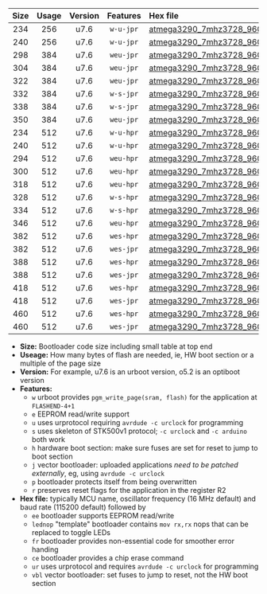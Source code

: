 |Size|Usage|Version|Features|Hex file|
|:-:|:-:|:-:|:-:|:--|
|234|256|u7.6|`w-u-jpr`|[atmega3290_7mhz3728_9600bps_ur_vbl.hex](https://raw.githubusercontent.com/stefanrueger/urboot/main/bootloaders/atmega3290/fcpu_7mhz3728/9600_bps/atmega3290_7mhz3728_9600bps_ur_vbl.hex)|
|240|256|u7.6|`w-u-jpr`|[atmega3290_7mhz3728_9600bps_lednop_ur_vbl.hex](https://raw.githubusercontent.com/stefanrueger/urboot/main/bootloaders/atmega3290/fcpu_7mhz3728/9600_bps/atmega3290_7mhz3728_9600bps_lednop_ur_vbl.hex)|
|298|384|u7.6|`weu-jpr`|[atmega3290_7mhz3728_9600bps_ee_ur_vbl.hex](https://raw.githubusercontent.com/stefanrueger/urboot/main/bootloaders/atmega3290/fcpu_7mhz3728/9600_bps/atmega3290_7mhz3728_9600bps_ee_ur_vbl.hex)|
|304|384|u7.6|`weu-jpr`|[atmega3290_7mhz3728_9600bps_ee_lednop_ur_vbl.hex](https://raw.githubusercontent.com/stefanrueger/urboot/main/bootloaders/atmega3290/fcpu_7mhz3728/9600_bps/atmega3290_7mhz3728_9600bps_ee_lednop_ur_vbl.hex)|
|322|384|u7.6|`weu-jpr`|[atmega3290_7mhz3728_9600bps_ee_lednop_fr_ur_vbl.hex](https://raw.githubusercontent.com/stefanrueger/urboot/main/bootloaders/atmega3290/fcpu_7mhz3728/9600_bps/atmega3290_7mhz3728_9600bps_ee_lednop_fr_ur_vbl.hex)|
|332|384|u7.6|`w-s-jpr`|[atmega3290_7mhz3728_9600bps_vbl.hex](https://raw.githubusercontent.com/stefanrueger/urboot/main/bootloaders/atmega3290/fcpu_7mhz3728/9600_bps/atmega3290_7mhz3728_9600bps_vbl.hex)|
|338|384|u7.6|`w-s-jpr`|[atmega3290_7mhz3728_9600bps_lednop_vbl.hex](https://raw.githubusercontent.com/stefanrueger/urboot/main/bootloaders/atmega3290/fcpu_7mhz3728/9600_bps/atmega3290_7mhz3728_9600bps_lednop_vbl.hex)|
|350|384|u7.6|`weu-jpr`|[atmega3290_7mhz3728_9600bps_ee_lednop_fr_ce_ur_vbl.hex](https://raw.githubusercontent.com/stefanrueger/urboot/main/bootloaders/atmega3290/fcpu_7mhz3728/9600_bps/atmega3290_7mhz3728_9600bps_ee_lednop_fr_ce_ur_vbl.hex)|
|234|512|u7.6|`w-u-hpr`|[atmega3290_7mhz3728_9600bps_ur.hex](https://raw.githubusercontent.com/stefanrueger/urboot/main/bootloaders/atmega3290/fcpu_7mhz3728/9600_bps/atmega3290_7mhz3728_9600bps_ur.hex)|
|240|512|u7.6|`w-u-hpr`|[atmega3290_7mhz3728_9600bps_lednop_ur.hex](https://raw.githubusercontent.com/stefanrueger/urboot/main/bootloaders/atmega3290/fcpu_7mhz3728/9600_bps/atmega3290_7mhz3728_9600bps_lednop_ur.hex)|
|294|512|u7.6|`weu-hpr`|[atmega3290_7mhz3728_9600bps_ee_ur.hex](https://raw.githubusercontent.com/stefanrueger/urboot/main/bootloaders/atmega3290/fcpu_7mhz3728/9600_bps/atmega3290_7mhz3728_9600bps_ee_ur.hex)|
|300|512|u7.6|`weu-hpr`|[atmega3290_7mhz3728_9600bps_ee_lednop_ur.hex](https://raw.githubusercontent.com/stefanrueger/urboot/main/bootloaders/atmega3290/fcpu_7mhz3728/9600_bps/atmega3290_7mhz3728_9600bps_ee_lednop_ur.hex)|
|318|512|u7.6|`weu-hpr`|[atmega3290_7mhz3728_9600bps_ee_lednop_fr_ur.hex](https://raw.githubusercontent.com/stefanrueger/urboot/main/bootloaders/atmega3290/fcpu_7mhz3728/9600_bps/atmega3290_7mhz3728_9600bps_ee_lednop_fr_ur.hex)|
|328|512|u7.6|`w-s-hpr`|[atmega3290_7mhz3728_9600bps.hex](https://raw.githubusercontent.com/stefanrueger/urboot/main/bootloaders/atmega3290/fcpu_7mhz3728/9600_bps/atmega3290_7mhz3728_9600bps.hex)|
|334|512|u7.6|`w-s-hpr`|[atmega3290_7mhz3728_9600bps_lednop.hex](https://raw.githubusercontent.com/stefanrueger/urboot/main/bootloaders/atmega3290/fcpu_7mhz3728/9600_bps/atmega3290_7mhz3728_9600bps_lednop.hex)|
|346|512|u7.6|`weu-hpr`|[atmega3290_7mhz3728_9600bps_ee_lednop_fr_ce_ur.hex](https://raw.githubusercontent.com/stefanrueger/urboot/main/bootloaders/atmega3290/fcpu_7mhz3728/9600_bps/atmega3290_7mhz3728_9600bps_ee_lednop_fr_ce_ur.hex)|
|382|512|u7.6|`wes-hpr`|[atmega3290_7mhz3728_9600bps_ee.hex](https://raw.githubusercontent.com/stefanrueger/urboot/main/bootloaders/atmega3290/fcpu_7mhz3728/9600_bps/atmega3290_7mhz3728_9600bps_ee.hex)|
|382|512|u7.6|`wes-jpr`|[atmega3290_7mhz3728_9600bps_ee_vbl.hex](https://raw.githubusercontent.com/stefanrueger/urboot/main/bootloaders/atmega3290/fcpu_7mhz3728/9600_bps/atmega3290_7mhz3728_9600bps_ee_vbl.hex)|
|388|512|u7.6|`wes-hpr`|[atmega3290_7mhz3728_9600bps_ee_lednop.hex](https://raw.githubusercontent.com/stefanrueger/urboot/main/bootloaders/atmega3290/fcpu_7mhz3728/9600_bps/atmega3290_7mhz3728_9600bps_ee_lednop.hex)|
|388|512|u7.6|`wes-jpr`|[atmega3290_7mhz3728_9600bps_ee_lednop_vbl.hex](https://raw.githubusercontent.com/stefanrueger/urboot/main/bootloaders/atmega3290/fcpu_7mhz3728/9600_bps/atmega3290_7mhz3728_9600bps_ee_lednop_vbl.hex)|
|418|512|u7.6|`wes-hpr`|[atmega3290_7mhz3728_9600bps_ee_lednop_fr.hex](https://raw.githubusercontent.com/stefanrueger/urboot/main/bootloaders/atmega3290/fcpu_7mhz3728/9600_bps/atmega3290_7mhz3728_9600bps_ee_lednop_fr.hex)|
|418|512|u7.6|`wes-jpr`|[atmega3290_7mhz3728_9600bps_ee_lednop_fr_vbl.hex](https://raw.githubusercontent.com/stefanrueger/urboot/main/bootloaders/atmega3290/fcpu_7mhz3728/9600_bps/atmega3290_7mhz3728_9600bps_ee_lednop_fr_vbl.hex)|
|460|512|u7.6|`wes-hpr`|[atmega3290_7mhz3728_9600bps_ee_lednop_fr_ce.hex](https://raw.githubusercontent.com/stefanrueger/urboot/main/bootloaders/atmega3290/fcpu_7mhz3728/9600_bps/atmega3290_7mhz3728_9600bps_ee_lednop_fr_ce.hex)|
|460|512|u7.6|`wes-jpr`|[atmega3290_7mhz3728_9600bps_ee_lednop_fr_ce_vbl.hex](https://raw.githubusercontent.com/stefanrueger/urboot/main/bootloaders/atmega3290/fcpu_7mhz3728/9600_bps/atmega3290_7mhz3728_9600bps_ee_lednop_fr_ce_vbl.hex)|

- **Size:** Bootloader code size including small table at top end
- **Useage:** How many bytes of flash are needed, ie, HW boot section or a multiple of the page size
- **Version:** For example, u7.6 is an urboot version, o5.2 is an optiboot version
- **Features:**
  + `w` urboot provides `pgm_write_page(sram, flash)` for the application at `FLASHEND-4+1`
  + `e` EEPROM read/write support
  + `u` uses urprotocol requiring `avrdude -c urclock` for programming
  + `s` uses skeleton of STK500v1 protocol; `-c urclock` and `-c arduino` both work
  + `h` hardware boot section: make sure fuses are set for reset to jump to boot section
  + `j` vector bootloader: uploaded applications *need to be patched externally*, eg, using `avrdude -c urclock`
  + `p` bootloader protects itself from being overwritten
  + `r` preserves reset flags for the application in the register R2
- **Hex file:** typically MCU name, oscillator frequency (16 MHz default) and baud rate (115200 default) followed by
  + `ee` bootloader supports EEPROM read/write
  + `lednop` "template" bootloader contains `mov rx,rx` nops that can be replaced to toggle LEDs
  + `fr` bootloader provides non-essential code for smoother error handing
  + `ce` bootloader provides a chip erase command
  + `ur` uses urprotocol and requires `avrdude -c urclock` for programming
  + `vbl` vector bootloader: set fuses to jump to reset, not the HW boot section
